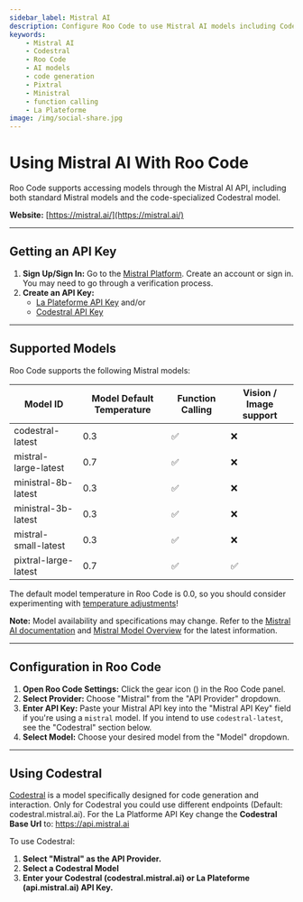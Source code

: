 ```yaml
---
sidebar_label: Mistral AI
description: Configure Roo Code to use Mistral AI models including Codestral for code generation, with support for function calling and vision.
keywords:
    - Mistral AI
    - Codestral
    - Roo Code
    - AI models
    - code generation
    - Pixtral
    - Ministral
    - function calling
    - La Plateforme
image: /img/social-share.jpg
---
```


# Using Mistral AI With Roo Code

Roo Code supports accessing models through the Mistral AI API, including both standard Mistral models and the code-specialized Codestral model.

**Website:** [https://mistral.ai/](https://mistral.ai/)

---

## Getting an API Key

1.  **Sign Up/Sign In:** Go to the [Mistral Platform](https://console.mistral.ai/). Create an account or sign in. You may need to go through a verification process.
2.  **Create an API Key:**
    - [La Plateforme API Key](https://console.mistral.ai/api-keys/) and/or
    - [Codestral API Key](https://console.mistral.ai/codestral)

---

## Supported Models

Roo Code supports the following Mistral models:

| Model ID             | Model Default Temperature | Function Calling | Vision / Image support |
| -------------------- | ------------------------- | ---------------- | ---------------------- |
| codestral-latest     | 0.3                       | ✅               | ❌                     |
| mistral-large-latest | 0.7                       | ✅               | ❌                     |
| ministral-8b-latest  | 0.3                       | ✅               | ❌                     |
| ministral-3b-latest  | 0.3                       | ✅               | ❌                     |
| mistral-small-latest | 0.3                       | ✅               | ❌                     |
| pixtral-large-latest | 0.7                       | ✅               | ✅                     |

The default model temperature in Roo Code is 0.0, so you should consider experimenting with [temperature adjustments](/features/model-temperature)!

**Note:** Model availability and specifications may change.
Refer to the [Mistral AI documentation](https://docs.mistral.ai/api/) and [Mistral Model Overview](https://docs.mistral.ai/getting-started/models/models_overview/) for the latest information.

---

## Configuration in Roo Code

1.  **Open Roo Code Settings:** Click the gear icon (<Codicon name="gear" />) in the Roo Code panel.
2.  **Select Provider:** Choose "Mistral" from the "API Provider" dropdown.
3.  **Enter API Key:** Paste your Mistral API key into the "Mistral API Key" field if you're using a `mistral` model. If you intend to use `codestral-latest`, see the "Codestral" section below.
4.  **Select Model:** Choose your desired model from the "Model" dropdown.

---

## Using Codestral

[Codestral](https://docs.mistral.ai/capabilities/code_generation/) is a model specifically designed for code generation and interaction.
Only for Codestral you could use different endpoints (Default: codestral.mistral.ai).
For the La Platforme API Key change the **Codestral Base Url** to: https://api.mistral.ai

To use Codestral:

1.  **Select "Mistral" as the API Provider.**
2.  **Select a Codestral Model**
3.  **Enter your Codestral (codestral.mistral.ai) or La Plateforme (api.mistral.ai) API Key.**
